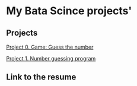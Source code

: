 # My Вata Scince projects'
## Projects

[Project 0. Game: Guess the number](https://github.com/pikiby/pikiby_data_scince_learning/blob/main/project_0)

[Project 1. Number guessing program](https://github.com/pikiby/pikiby_data_scince_learning/tree/main/project_1)
## Link to the resume